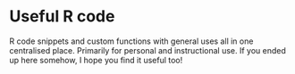 # Useful R code
R code snippets and custom functions with general uses all in one centralised place. Primarily for personal and instructional use. If you ended up here somehow, I hope you find it useful too!
